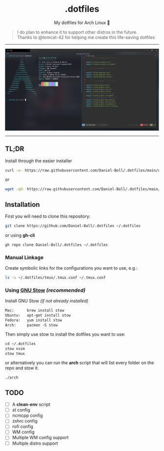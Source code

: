 # <h1 align="center">.dotfiles</h1>

<p align="center">
My dotfiles for Arch Linux 🐧
</p>

> I do plan to enhance it to support other distros in the future.<br>
> Thanks to @tomcat-42 for helping me create this life-saving dotfiles

---

<p align="center">
<img src="https://github.com/Daniel-Boll/.dotfiles/blob/main/.images/screenshot.png" width=800>
</p>

---

## TL;DR

Install through the easier installer

```bash
curl -o- https://raw.githubusercontent.com/Daniel-Boll/.dotfiles/main/dotfiles.sh | bash
```
or
```bash
wget -qO- https://raw.githubusercontent.com/Daniel-Boll/.dotfiles/main/dotfiles.sh | bash
```

## Installation

First you will need to clone this repository:

```bash
git clone https://github.com/Daniel-Boll/.dotfiles ~/.dotfiles
```

or using **gh-cli**

```bash
gh repo clone Daniel-Boll/.dotfiles ~/.dotfiles
```

### Manual Linkage

Create symbolic links for the configurations you want to use, e.g.:

```bash
ls -s ~/.dotfiles/tmux/.tmux.conf ~/.tmux.conf
```

### Using [GNU Stow](https://www.gnu.org/software/stow/) _(recommended)_
Install GNU Stow _(if not already installed)_

    Mac:      brew install stow
    Ubuntu:   apt-get install stow
    Fedora:   yum install stow
    Arch:     pacman -S stow

Then simply use stow to install the dotfiles you want to use:
```
cd ~/.dotfiles
stow nvim
stow tmux
```

or alternatively you can run the **arch** script that will list every folder on the repo and stow it.

```
./arch
```

## TODO

- [ ] A **clean-env** script
- [ ] st config
- [ ] ncmcpp config
- [ ] zshrc config
- [ ] rofi config
- [ ] WM config
- [ ] Multiple WM config support
- [ ] Multiple distro support
